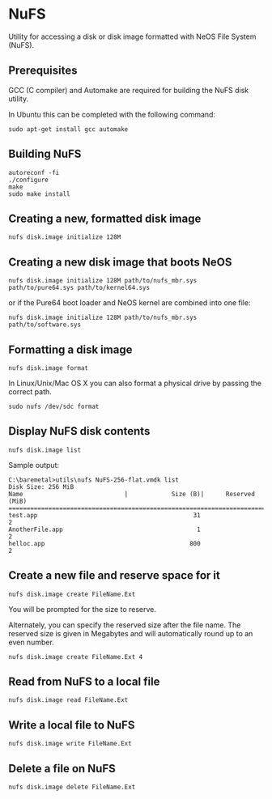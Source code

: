 # NuFS

Utility for accessing a disk or disk image formatted with NeOS File System (NuFS).


## Prerequisites

GCC (C compiler) and Automake are required for building the NuFS disk utility.

In Ubuntu this can be completed with the following command:

	sudo apt-get install gcc automake


## Building NuFS

    autoreconf -fi
    ./configure
    make
    sudo make install


## Creating a new, formatted disk image

    nufs disk.image initialize 128M


## Creating a new disk image that boots NeOS

    nufs disk.image initialize 128M path/to/nufs_mbr.sys path/to/pure64.sys path/to/kernel64.sys

or if the Pure64 boot loader and NeOS kernel are combined into one file:

    nufs disk.image initialize 128M path/to/nufs_mbr.sys path/to/software.sys


## Formatting a disk image

	nufs disk.image format

In Linux/Unix/Mac OS X you can also format a physical drive by passing the correct path.

	sudo nufs /dev/sdc format


## Display NuFS disk contents

	nufs disk.image list

Sample output:

	C:\baremetal>utils\nufs NuFS-256-flat.vmdk list
	Disk Size: 256 MiB
	Name                            |            Size (B)|      Reserved (MiB)
	==========================================================================
	test.app                                           31                    2
	AnotherFile.app                                     1                    2
	helloc.app                                        800                    2


## Create a new file and reserve space for it

	nufs disk.image create FileName.Ext

You will be prompted for the size to reserve.

Alternately, you can specify the reserved size after the file name. The reserved size is given in Megabytes and will automatically round up to an even number.

	nufs disk.image create FileName.Ext 4


## Read from NuFS to a local file

	nufs disk.image read FileName.Ext


## Write a local file to NuFS

	nufs disk.image write FileName.Ext


## Delete a file on NuFS

	nufs disk.image delete FileName.Ext

